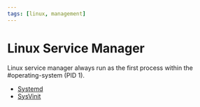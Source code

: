 ```yaml
---
tags: [linux, management]
---
```


# Linux Service Manager

Linux service manager always run as the first process within the
#operating-system (PID 1).

- [Systemd](202204081247.md)
- [SysVinit](202408291124.md)
